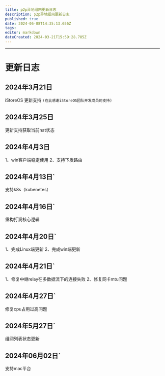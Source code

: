 ```yaml
---
title: p2p异地组网更新日志
description: p2p异地组网更新日志
published: true
date: 2024-06-08T14:35:13.656Z
tags: 
editor: markdown
dateCreated: 2024-03-21T15:59:28.785Z
---
```


-------------
# 更新日志
## 2024年3月21日  
iStoreOS 更新支持 `(在此感谢iStoreOS团队开发成员的支持)`
## 2024年3月25日  
更新支持获取当前nat状态
## 2024年4月3日  
1、win客户端稳定使用
2、支持下发路由
## 2024年4月13日`  
支持k8s（kubenetes）
## 2024年4月16日`  
重构打洞核心逻辑
## 2024年4月20日`  
1、完成Linux端更新
2、完成win端更新
## 2024年4月21日`  
1、修复中继relay在多数据流下的连接失败
2、修复网卡mtu问题
## 2024年4月27日`
修复cpu占用过高问题
## 2024年5月27日`
组网列表状态更新
## 2024年06月02日`
支持mac平台